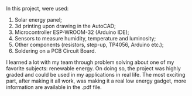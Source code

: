 In this project, were used:

1. Solar energy panel;
2. 3d printing upon drawing in the AutoCAD;
3. Microcontroller ESP-WROOM-32 (Arduino IDE);
4. Sensors to measure humidity, temperature and luminosity;
5. Other components (resistors, step-up, TP4056, Arduino etc.);
6. Soldering on a PCB Circuit Board.

I learned a lot with my team through problem solving about one of my favorite subjects: renewable energy. On doing so, the project was highly graded and could be used in my applications in real life. The most exciting part, after making it all work, was making it a real low energy gadget, more information are available in the .pdf file.
